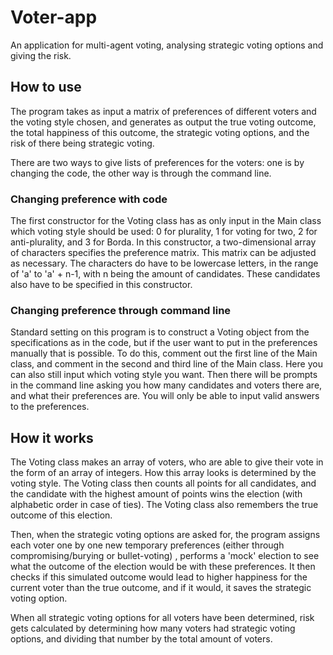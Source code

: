 # Voter-app
An application for multi-agent voting, analysing strategic voting options and giving the risk.

## How to use
The program takes as input a matrix of preferences of different voters and the voting style chosen,
 and generates as output the true voting outcome, the total happiness of this outcome, the strategic voting options, and the 
risk of there being strategic voting. 

There are two ways to give lists of preferences for the voters: one is by changing the code, 
the other way is through the command line. 
### Changing preference with code 
The first constructor for the Voting class has as only input in the Main class which voting style 
should be used: 0 for plurality, 1 for voting for two, 2 for anti-plurality, and 3 for Borda. In this 
constructor, a two-dimensional array of characters specifies the preference matrix. This matrix can be 
adjusted as necessary. The characters do have to be lowercase letters, in the range of 'a' to 'a' + n-1, 
with n being the amount of candidates. These candidates also have to be specified in this constructor. 

### Changing preference through command line
Standard setting on this program is to construct a Voting object from the specifications as in the code,
but if the user want to put in the preferences manually that is possible. To do this, comment out the 
first line of the Main class, and comment in the second and third line of the Main class. Here you can
 also still input which voting style you want. Then there will be prompts in the command line 
 asking you how many candidates and voters there are, and what their preferences are. 
 You will only be able to input valid answers to the preferences. 

## How it works
The Voting class makes an array of voters, who are able to give their vote in the form of an array 
of integers. How this array looks is determined by the voting style. The Voting class then counts 
all points for all candidates, and the candidate with the highest amount of points wins the election 
(with alphabetic order in case of ties). The Voting class also remembers the true outcome of this 
election. 

Then, when the strategic voting options are asked for, the program assigns each voter one by one
new temporary preferences (either through compromising/burying or bullet-voting) , performs a 
'mock' election to see what the outcome of the election would be with these preferences. It then 
checks if this simulated outcome would lead to higher happiness for the current voter than the true 
outcome, and if it would, it saves the strategic voting option. 

When all strategic voting options for all voters have been determined, risk gets calculated by 
determining how many voters had strategic voting options, and dividing that number by the total 
amount of voters. 










